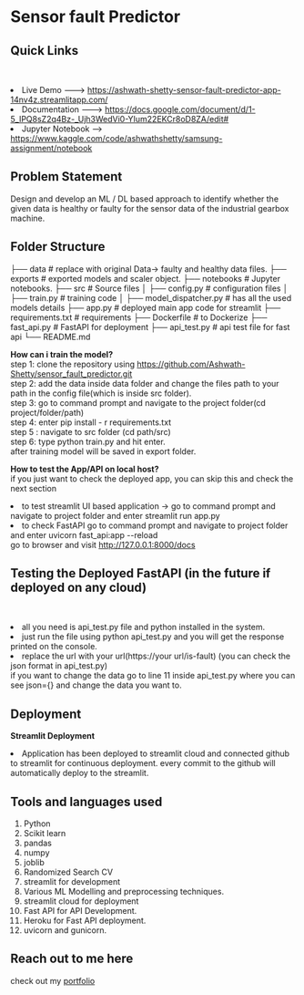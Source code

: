 # Sensor fault Predictor
## Quick Links
<br><li> Live Demo ---> https://ashwath-shetty-sensor-fault-predictor-app-14nv4z.streamlitapp.com/
<br><li> Documentation ---> https://docs.google.com/document/d/1-5_IPQ8sZ2q4Bz-_Ujh3WedVi0-YIum22EKCr8oD8ZA/edit#
<br><li> Jupyter Notebook --> https://www.kaggle.com/code/ashwathshetty/samsung-assignment/notebook

## Problem Statement
Design and develop an ML / DL based approach to identify whether the given data is healthy
or faulty for the sensor data of the industrial gearbox machine.

## Folder Structure
├── data                     # replace with original Data-> faulty and healthy data files.
├── exports                   # exported models and scaler object.
├── notebooks                # Jupyter notebooks.
├── src                     # Source files 
│    ├── config.py          # configuration files
│    ├── train.py           # training code
│    ├── model_dispatcher.py  # has all the used models details
├── app.py                   # deployed main app code for streamlit
├── requirements.txt         # requirements
├── Dockerfile               # to Dockerize
├── fast_api.py              # FastAPI for deployment
├── api_test.py              # api test file for fast api
└── README.md


<b>How can i train the model?</b>
<br>step 1: clone the repository using https://github.com/Ashwath-Shetty/sensor_fault_predictor.git 
<br>step 2: add the data inside data folder and change the files path to your path in the config file(which is inside src folder).
<br>step 3: go to command prompt and navigate to the project folder(cd project/folder/path)
<br>step 4: enter pip install - r requirements.txt
<br>step 5 : navigate to src folder (cd path/src)
<br>step 6: type python train.py and hit enter.
<br>after training model will be saved in export folder.

<b>How to test the App/API on local host?</b>
<br> if you just want to check the deployed app, you can skip this and check the next section
<br><li>to test streamlit UI based application -> go to command prompt and navigate to project folder and enter streamlit run app.py
<br><li> to check FastAPI go to command prompt and navigate to project folder and enter uvicorn fast_api:app --reload
  <br> go to browser and visit http://127.0.0.1:8000/docs

## Testing the Deployed FastAPI (in the future if deployed on any cloud)
<br> <li>all you need is api_test.py file and python installed in the system. 
<br> <li>just run the file using python api_test.py and you will get the response printed on the console.
<br><li> replace the url with your url(https://your url/is-fault) (you can check the json format in api_test.py)
<br> if you want to change the data go to line 11 inside api_test.py where you can see json={} and change the data you want to.

## Deployment
<b>Streamlit Deployment</b>
<li>Application has been deployed to streamlit cloud and connected github to streamlit for continuous deployment. every commit to the github will automatically deploy to the streamlit.

## Tools and languages used
1. Python
2. Scikit learn
3. pandas
4. numpy
5. joblib
6. Randomized Search CV
7. streamlit for development
8. Various ML Modelling and preprocessing techniques.
9. streamlit cloud for deployment
10. Fast API for API Development.
11. Heroku for Fast API deployment.
12. uvicorn and gunicorn.

## Reach out to me here
check out my [portfolio](https://ashwathshetty.netlify.app/)

